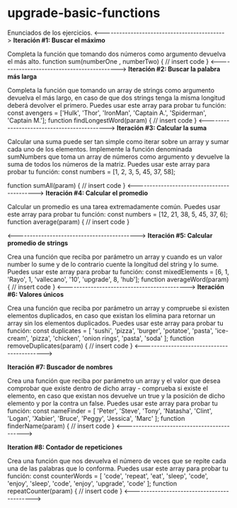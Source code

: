 # upgrade-basic-functions

Enunciados de los ejercicios.
<------------------------------------------->
**Iteración #1: Buscar el máximo**

Completa la función que tomando dos números como argumento devuelva el más alto.
function sum(numberOne , numberTwo) {
// insert code
}
<------------------------------------------->
**Iteración #2: Buscar la palabra más larga**

Completa la función que tomando un array de strings como argumento devuelva el más largo, en caso de que dos strings tenga la misma longitud deberá devolver el primero.
Puedes usar este array para probar tu función:
const avengers = ['Hulk', 'Thor', 'IronMan', 'Captain A.', 'Spiderman', 'Captain M.'];
function findLongestWord(param) {
// insert code
}
<------------------------------------------->
**Iteración #3: Calcular la suma**

Calcular una suma puede ser tan simple como iterar sobre un array y sumar cada uno de los elementos.
Implemente la función denominada sumNumbers que toma un array de números como argumento y devuelve la suma de todos los números de la matriz.
Puedes usar este array para probar tu función:
const numbers = [1, 2, 3, 5, 45, 37, 58];

function sumAll(param) {
// insert code
}
<------------------------------------------->
**Iteración #4: Calcular el promedio**

Calcular un promedio es una tarea extremadamente común. Puedes usar este array para probar tu función:
const numbers = [12, 21, 38, 5, 45, 37, 6];
function average(param) {
// insert code
}

<------------------------------------------->
**Iteración #5: Calcular promedio de strings**

Crea una función que reciba por parámetro un array y cuando es un valor number lo sume y de lo contrario cuente la longitud del string y lo sume. Puedes usar este array para probar tu función:
const mixedElements = [6, 1, 'Rayo', 1, 'vallecano', '10', 'upgrade', 8, 'hub'];
function averageWord(param) {
// insert code
}
<------------------------------------------->
**Iteración #6: Valores únicos**

Crea una función que reciba por parámetro un array y compruebe si existen elementos duplicados, en caso que existan los elimina para retornar un array sin los elementos duplicados. Puedes usar este array para probar tu función:
const duplicates = [
'sushi',
'pizza',
'burger',
'potatoe',
'pasta',
'ice-cream',
'pizza',
'chicken',
'onion rings',
'pasta',
'soda'
];
function removeDuplicates(param) {
// insert code
}
<------------------------------------------->

**Iteración #7: Buscador de nombres**

Crea una función que reciba por parámetro un array y el valor que desea comprobar que existe dentro de dicho array - comprueba si existe el elemento, en caso que existan nos devuelve un true y la posición de dicho elemento y por la contra un false. Puedes usar este array para probar tu función:
const nameFinder = [
'Peter',
'Steve',
'Tony',
'Natasha',
'Clint',
'Logan',
'Xabier',
'Bruce',
'Peggy',
'Jessica',
'Marc'
];
function finderName(param) {
// insert code
}
<------------------------------------------->

**Iteration #8: Contador de repeticiones**

Crea una función que nos devuelva el número de veces que se repite cada una de las palabras que lo conforma. Puedes usar este array para probar tu función:
const counterWords = [
'code',
'repeat',
'eat',
'sleep',
'code',
'enjoy',
'sleep',
'code',
'enjoy',
'upgrade',
'code'
];
function repeatCounter(param) {
// insert code
}
<------------------------------------------->
